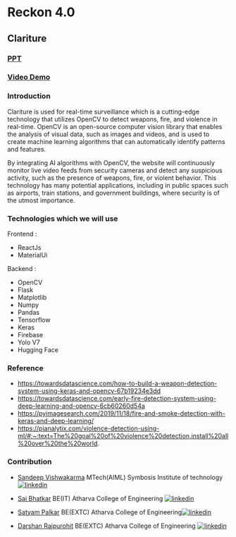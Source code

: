 # Reckon 4.0
## Clariture

### [PPT](https://tinyurl.com/yeys3nsf)
### [Video Demo](https://youtu.be/IMgyoUborAY)

### Introduction

Clariture is used for real-time surveillance which is a cutting-edge technology that utilizes OpenCV to detect weapons, fire, and violence in real-time. OpenCV is an open-source computer vision library that enables the analysis of visual data, such as images and videos, and is used to create machine learning algorithms that can automatically identify patterns and features.

By integrating AI algorithms with OpenCV, the website will continuously monitor live video feeds from security cameras and detect any suspicious activity, such as the presence of weapons, fire, or violent behavior. This technology has many potential applications, including in public spaces such as airports, train stations, and government buildings, where security is of the utmost importance.

### Technologies which we will use

Frontend :
- ReactJs
- MaterialUi

Backend :
- OpenCV
- Flask
- Matplotlib
- Numpy
- Pandas
- Tensorflow
- Keras
- Firebase
- Yolo V7 
- Hugging Face

### Reference
- https://towardsdatascience.com/how-to-build-a-weapon-detection-system-using-keras-and-opencv-67b19234e3dd
- https://towardsdatascience.com/early-fire-detection-system-using-deep-learning-and-opencv-6cb60260d54a
- https://pyimagesearch.com/2019/11/18/fire-and-smoke-detection-with-keras-and-deep-learning/
- https://pianalytix.com/violence-detection-using-ml/#:~:text=The%20goal%20of%20violence%20detection,install%20all%20over%20the%20world.


### Contribution
- [Sandeep Vishwakarma](https://github.com/orgs/Griffindor987/people/Darshan1506) MTech(AIML) Symbosis Institute of technology [![linkedin](https://img.shields.io/badge/linkedin-0A66C2?style=for-the-badge&logo=linkedin&logoColor=white)](https://www.linkedin.com/in/sandeep-vishwakarma-3b592b174/)

- [Sai Bhatkar](https://github.com/orgs/Griffindor987/people/robospace9) BE(IT)
Atharva College of Engineering [![linkedin](https://img.shields.io/badge/linkedin-0A66C2?style=for-the-badge&logo=linkedin&logoColor=white)](https://www.linkedin.com/in/sai-bhatkar-6084901a7/)

- [Satyam Palkar](https://github.com/orgs/Griffindor987/people/Satan07) BE(EXTC)
Atharva College of Engineering[![linkedin](https://img.shields.io/badge/linkedin-0A66C2?style=for-the-badge&logo=linkedin&logoColor=white)](https://www.linkedin.com/in/satyam-palkar)

- [Darshan Rajpurohit](https://github.com/orgs/Griffindor987/people/Darshan1506) BE(EXTC)
Atharva College of Engineering [![linkedin](https://img.shields.io/badge/linkedin-0A66C2?style=for-the-badge&logo=linkedin&logoColor=white)](https://www.linkedin.com/in/darshan-rajpurohit-b9a0b01b7/)
